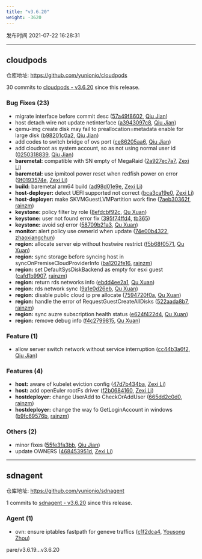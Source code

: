 ```yaml
---
title: "v3.6.20"
weight: -3620
---
```


发布时间 2021-07-22 16:28:31

---
## cloudpods

仓库地址: https://github.com/yunionio/cloudpods

30 commits to [cloudpods - v3.6.20] since this release.

### Bug Fixes (23)
- migrate interface before commit desc ([57a49f8602](https://github.com/yunionio/cloudpods/commit/57a49f86021ef8a5b2b011ae3c129be6d29def49), [Qiu Jian](mailto:qiujian@yunionyun.com))
- host detach wire not update netinterface ([a3943097c8](https://github.com/yunionio/cloudpods/commit/a3943097c8e5d3961f1b15aab4eb26d2e398003c), [Qiu Jian](mailto:qiujian@yunionyun.com))
- qemu-img create disk may fail to preallocation=metadata enable for large disk ([b98201c0a2](https://github.com/yunionio/cloudpods/commit/b98201c0a2a1b7e5c8774224f73dc595bf89c157), [Qiu Jian](mailto:qiujian@yunionyun.com))
- add codes to switch bridge of ovs port ([ce86205aa6](https://github.com/yunionio/cloudpods/commit/ce86205aa61505c81d589a3932569fae7acefbc0), [Qiu Jian](mailto:qiujian@yunionyun.com))
- add cloudroot as system account, so as not using normal user id ([0250318839](https://github.com/yunionio/cloudpods/commit/025031883955a4f81abbe17219575de83ccd90e7), [Qiu Jian](mailto:qiujian@yunionyun.com))
- **baremetal:** compatible with SN empty of MegaRaid ([2a927ec7a7](https://github.com/yunionio/cloudpods/commit/2a927ec7a749ef3419ef5e5d849c75b76a93e6c9), [Zexi Li](mailto:zexi.li@icloud.com))
- **baremetal:** use ipmitool power reset when redfish power on error ([9f0193574e](https://github.com/yunionio/cloudpods/commit/9f0193574efe2df93be11538bdc4d10f03af386e), [Zexi Li](mailto:zexi.li@icloud.com))
- **build:** baremetal arm64 build ([ad98d01e9e](https://github.com/yunionio/cloudpods/commit/ad98d01e9eb1fd9b9a41f1c298100a04df7e328e), [Zexi Li](mailto:zexi.li@icloud.com))
- **host-deployer:** detect UEFI supported not correct ([bca3ca19e0](https://github.com/yunionio/cloudpods/commit/bca3ca19e040c50d138694289dea0263c90769c4), [Zexi Li](mailto:zexi.li@icloud.com))
- **host-deployer:** make SKVMGuestLVMPartition work fine ([7aeb30362f](https://github.com/yunionio/cloudpods/commit/7aeb30362fc878df4c8968fcf30bf3215a511bee), [rainzm](mailto:mjoycarry@gmail.com))
- **keystone:** policy filter by role ([8efdcbf92c](https://github.com/yunionio/cloudpods/commit/8efdcbf92c9df721b24e2aa6eac514bf803f342e), [Qu Xuan](mailto:quxuan@yunionyun.com))
- **keystone:** user not found error fix ([395f74ffd4](https://github.com/yunionio/cloudpods/commit/395f74ffd426d520fa9931a579121d85b96618e3), [tb365](mailto:tangbin@yunion.cn))
- **keystone:** avoid sql error ([58709b21a3](https://github.com/yunionio/cloudpods/commit/58709b21a31130418023e1b2f07c5baac74138fb), [Qu Xuan](mailto:quxuan@yunionyun.com))
- **monitor:** alert policy use ownerId when update ([74e00b4322](https://github.com/yunionio/cloudpods/commit/74e00b4322db96cb431c6a7e62ddc2ee8d945645), [zhaoxiangchun](mailto:1422928955@qq.com))
- **region:** allocate server eip without hostwire restrict ([f5b68f0571](https://github.com/yunionio/cloudpods/commit/f5b68f0571f3e40884555cf3ae1e9f98941ae975), [Qu Xuan](mailto:quxuan@yunionyun.com))
- **region:** sync storage before syncing host in syncOnPremiseCloudProviderInfo ([ba1202fe16](https://github.com/yunionio/cloudpods/commit/ba1202fe16aee750247b5a7de5bf48c475ff5ca4), [rainzm](mailto:mjoycarry@gmail.com))
- **region:** set DefaultSysDiskBackend as empty for esxi guest ([cafd1b9907](https://github.com/yunionio/cloudpods/commit/cafd1b9907ac37ec0fe0b69700722f299107df52), [rainzm](mailto:mjoycarry@gmail.com))
- **region:** return rds networks info ([ebdd4ee2a1](https://github.com/yunionio/cloudpods/commit/ebdd4ee2a1204fe0957a09eef6fdcd7651e7881e), [Qu Xuan](mailto:quxuan@yunionyun.com))
- **region:** rds network sync ([9a1e0d26eb](https://github.com/yunionio/cloudpods/commit/9a1e0d26eb7de344e602fd4c6f148cdf835414f6), [Qu Xuan](mailto:quxuan@yunionyun.com))
- **region:** disable public cloud ip pre allocate ([7594720f0a](https://github.com/yunionio/cloudpods/commit/7594720f0aa83d58e120b71bc512ef7292491013), [Qu Xuan](mailto:quxuan@yunionyun.com))
- **region:** handle the error of RequestGuestCreateAllDisks ([522aada8b7](https://github.com/yunionio/cloudpods/commit/522aada8b7e1e9eb3e278202ae82c3f2aa0a4e50), [rainzm](mailto:mjoycarry@gmail.com))
- **region:** sync auzre subscription health status ([e624f422d4](https://github.com/yunionio/cloudpods/commit/e624f422d41b39b1d698ee43473eadb63194bf6e), [Qu Xuan](mailto:quxuan@yunionyun.com))
- **region:** remove debug info ([f4c2799815](https://github.com/yunionio/cloudpods/commit/f4c2799815cd2c3ad4589a54a6d85afdb2e9d0d4), [Qu Xuan](mailto:quxuan@yunionyun.com))

### Feature (1)
- allow server switch network without service interruption ([cc44b3a6f2](https://github.com/yunionio/cloudpods/commit/cc44b3a6f2f2cda7950375d917a91e7334180e23), [Qiu Jian](mailto:qiujian@yunionyun.com))

### Features (4)
- **host:** aware of kubelet eviction config ([47d7b434ba](https://github.com/yunionio/cloudpods/commit/47d7b434ba99513d7da5ecfb12bc2d531dbea720), [Zexi Li](mailto:zexi.li@qq.com))
- **host:** add openEuler rootFs driver ([f2b0684160](https://github.com/yunionio/cloudpods/commit/f2b0684160538bacb18c3aff3c04386740ddbe1c), [Zexi Li](mailto:zexi.li@icloud.com))
- **hostdeployer:** change UserAdd to CheckOrAddUser ([665dd2c0d0](https://github.com/yunionio/cloudpods/commit/665dd2c0d0b995456da4670ad14ce20af7bd2bf0), [rainzm](mailto:mjoycarry@gmail.com))
- **hostdeployer:** change the way fo GetLoginAccount in windows ([b9fc69576b](https://github.com/yunionio/cloudpods/commit/b9fc69576b1116015148ebe779a20a1825a64b4f), [rainzm](mailto:mjoycarry@gmail.com))

### Others (2)
- minor fixes ([55fe3fa3bb](https://github.com/yunionio/cloudpods/commit/55fe3fa3bb0d943b3d9a420be6cf13923a03c2ef), [Qiu Jian](mailto:qiujian@yunionyun.com))
- update OWNERS ([468453951d](https://github.com/yunionio/cloudpods/commit/468453951d47868a09f3bf1b95eb065cb01d762c), [Zexi Li](mailto:zexi.li@qq.com))

[cloudpods - v3.6.20]: https://github.com/yunionio/cloudpods/compare/v3.6.19...v3.6.20
---
## sdnagent

仓库地址: https://github.com/yunionio/sdnagent

1 commits to [sdnagent - v3.6.20] since this release.

### Agent (1)
- ovn: ensure iptables fastpath for geneve traffics ([c1f2dca4](https://github.com/yunionio/sdnagen/commit/c1f2dca40f8b0d1f0df43d00daefd597f4072171), [Yousong Zhou](mailto:zhouyousong@yunionyun.com))

[sdnagent - v3.6.20]: https://github.com/yunionio/sdnagent/compare/v3.6.19...v3.6.20
pare/v3.6.19...v3.6.20
